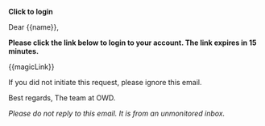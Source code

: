 **Click to login**

Dear {{name}},

**Please click the link below to login to your account. The link expires in 15 minutes.**

{{magicLink}}

If you did not initiate this request, please ignore this email.

Best regards,
The team at OWD.

_Please do not reply to this email. It is from an unmonitored inbox._